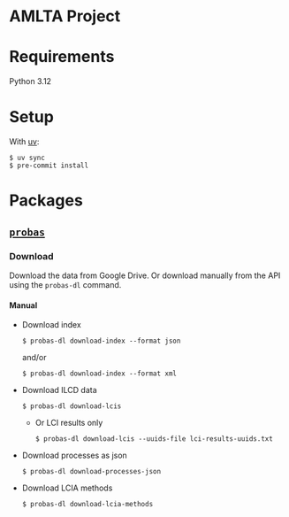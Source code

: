 AMLTA Project
=============

# Requirements

Python 3.12

# Setup

With [uv](https://docs.astral.sh/uv/):

```console
$ uv sync
$ pre-commit install
```


# Packages

## [`probas`](src/amlta/probas/README.md)

### Download

Download the data from Google Drive. Or download manually from the API using the `probas-dl` command.

#### Manual

- Download index

  ```console
  $ probas-dl download-index --format json
  ```
  and/or
  ```console
  $ probas-dl download-index --format xml
  ```

- Download ILCD data

  ```console
  $ probas-dl download-lcis
  ```

  - Or LCI results only

    ```console
    $ probas-dl download-lcis --uuids-file lci-results-uuids.txt
    ```

- Download processes as json

  ```console
  $ probas-dl download-processes-json
  ```

- Download LCIA methods

  ```console
  $ probas-dl download-lcia-methods
  ```
